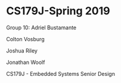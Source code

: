 # CS179J-Spring 2019

Group 10:
  Adriel Bustamante
  
  Colton Vosburg
  
  Joshua Riley
  
  Jonathan Woolf
  
CS179J - Embedded Systems Senior Design

